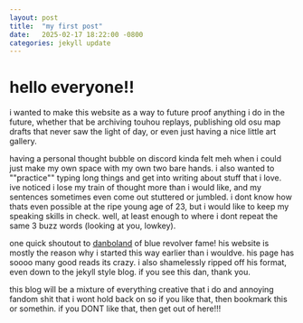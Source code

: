```yaml
---
layout: post
title:  "my first post"
date:   2025-02-17 18:22:00 -0800
categories: jekyll update
---
```

# hello everyone!!

i wanted to make this website as a way to future proof anything i do in the future, whether that be archiving touhou replays, publishing old osu map drafts that never saw the light of day, or even just having a nice little art gallery. 

having a personal thought bubble on discord kinda felt meh when i could just make my own space with my own two bare hands. i also wanted to ""practice"" typing long things and get into writing about stuff that i love. ive noticed i lose my train of thought more than i would like, and my sentences sometimes even come out stuttered or jumbled. i dont know how thats even possible at the ripe young age of 23, but i would like to keep my speaking skills in check. well, at least enough to where i dont repeat the same 3 buzz words (looking at you, lowkey).

one quick shoutout to [danboland](https://danboland.net/) of blue revolver fame! his website is mostly the reason why i started this way earlier than i wouldve. his page has soooo many good reads its crazy. i also shamelessly ripped off his format, even down to the jekyll style blog. if you see this dan, thank you.

this blog will be a mixture of everything creative that i do and annoying fandom shit that i wont hold back on so if you like that, then bookmark this or somethin. if you DONT like that, then get out of here!!!